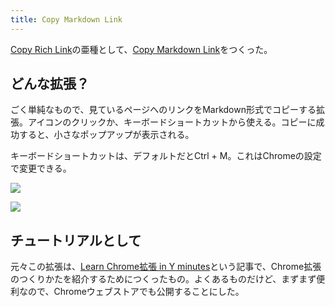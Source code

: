 ```yaml
---
title: Copy Markdown Link
---
```

[Copy Rich Link](https://chrome.google.com/webstore/detail/copy-rich-link/hikiamlgpdcabppakpmemaofmkgknpea)の亜種として、[Copy Markdown Link](https://chrome.google.com/webstore/detail/copy-markdown-link/gkceaaphhbeanfciglgpffnncfpipjpa)をつくった。

どんな拡張？
------

ごく単純なもので、見ているページへのリンクをMarkdown形式でコピーする拡張。アイコンのクリックか、キーボードショートカットから使える。コピーに成功すると、小さなポップアップが表示される。

キーボードショートカットは、デフォルトだとCtrl + M。これはChromeの設定で変更できる。

![](https://lh6.googleusercontent.com/DgR9gYfFj6WqCeFxAVsiARfenuNMbmMYWR9lZ3hy20XiMEMj5dpVeZ1Df4ZEg-DNYyE5kRqr0rzAtFfOWFh0rXXqqv_lG9HzyhpcK-sw5yiQWKNdvIwQkpGEbfJ9ogxGvI-gXycMb1xZm584jv7Prg)

![](https://lh4.googleusercontent.com/7Zsks5QKdca4c7904uyv0MigI8UsO3qAdYg__P5FF8qjLtU4mTyKPQlAJjQotDYyft9R2yJABj3JeQXqiGja3XypwgnwK6pb_-6x3Yc1-lPM6TTYXo8HgqlM1iXU1Ce1zLb0ZVcnbuom_YsXWR0d9A)

チュートリアルとして
----------

元々この拡張は、[Learn Chrome拡張 in Y minutes](https://r7kamura.com/articles/2022-05-18-learn-chrome-extention-in-y-minutes)という記事で、Chrome拡張のつくりかたを紹介するためにつくったもの。よくあるものだけど、まずまず便利なので、Chromeウェブストアでも公開することにした。
